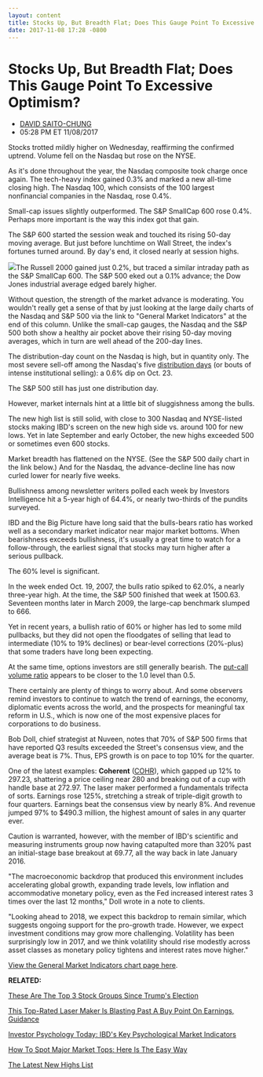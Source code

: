 ```yaml
---
layout: content
title: Stocks Up, But Breadth Flat; Does This Gauge Point To Excessive Optimism?
date: 2017-11-08 17:28 -0800
---
```



Stocks Up, But Breadth Flat; Does This Gauge Point To Excessive Optimism?
==========================================================================




* [DAVID SAITO-CHUNG](https://www.investors.com/author/chungd/ "Posts by DAVID SAITO-CHUNG")
* 05:28 PM ET 11/08/2017




Stocks trotted mildly higher on Wednesday, reaffirming the confirmed uptrend. Volume fell on the Nasdaq but rose on the NYSE.


As it's done throughout the year, the Nasdaq composite took charge once again. The tech-heavy index gained 0.3% and marked a new all-time closing high. The Nasdaq 100, which consists of the 100 largest nonfinancial companies in the Nasdaq, rose 0.4%.


Small-cap issues slightly outperformed. The S&P SmallCap 600 rose 0.4%. Perhaps more important is the way this index got that gain.


The S&P 600 started the session weak and touched its rising 50-day moving average. But just before lunchtime on Wall Street, the index's fortunes turned around. By day's end, it closed nearly at session highs.


![](https://www.investors.com/wp-content/uploads/2017/11/MP110817-177x300.png)The Russell 2000 gained just 0.2%, but traced a similar intraday path as the S&P SmallCap 600. The S&P 500 eked out a 0.1% advance; the Dow Jones industrial average edged barely higher.


Without question, the strength of the market advance is moderating. You wouldn't really get a sense of that by just looking at the large daily charts of the Nasdaq and S&P 500 via the link to "General Market Indicators" at the end of this column. Unlike the small-cap gauges, the Nasdaq and the S&P 500 both show a healthy air pocket above their rising 50-day moving averages, which in turn are well ahead of the 200-day lines.


The distribution-day count on the Nasdaq is high, but in quantity only. The most severe sell-off among the Nasdaq's five [distribution days](http://www.investors.com/ibd-university/market-timing/market-tops/) (or bouts of intense institutional selling): a 0.6% dip on Oct. 23.


The S&P 500 still has just one distribution day.


However, market internals hint at a little bit of sluggishness among the bulls.


The new high list is still solid, with close to 300 Nasdaq and NYSE-listed stocks making IBD's screen on the new high side vs. around 100 for new lows. Yet in late September and early October, the new highs exceeded 500 or sometimes even 600 stocks.


Market breadth has flattened on the NYSE. (See the S&P 500 daily chart in the link below.) And for the Nasdaq, the advance-decline line has now curled lower for nearly five weeks.


Bullishness among newsletter writers polled each week by Investors Intelligence hit a 5-year high of 64.4%, or nearly two-thirds of the pundits surveyed.


IBD and the Big Picture have long said that the bulls-bears ratio has worked well as a secondary market indicator near major market bottoms. When bearishness exceeds bullishness, it's usually a great time to watch for a follow-through, the earliest signal that stocks may turn higher after a serious pullback.


The 60% level is significant.


In the week ended Oct. 19, 2007, the bulls ratio spiked to 62.0%, a nearly three-year high. At the time, the S&P 500 finished that week at 1500.63. Seventeen months later in March 2009, the large-cap benchmark slumped to 666.


Yet in recent years, a bullish ratio of 60% or higher has led to some mild pullbacks, but they did not open the floodgates of selling that lead to intermediate (10% to 19% declines) or bear-level corrections (20%-plus) that some traders have long been expecting.


At the same time, options investors are still generally bearish. The [put-call volume ratio](https://research.investors.com/psychological-market-indicators/chart?type=putcall) appears to be closer to the 1.0 level than 0.5.


There certainly are plenty of things to worry about. And some observers remind investors to continue to watch the trend of earnings, the economy, diplomatic events across the world, and the prospects for meaningful tax reform in U.S., which is now one of the most expensive places for corporations to do business.


Bob Doll, chief strategist at Nuveen, notes that 70% of S&P 500 firms that have reported Q3 results exceeded the Street's consensus view, and the average beat is 7%. Thus, EPS growth is on pace to top 10% for the quarter.



One of the latest examples: **Coherent** ([COHR](https://research.investors.com/quote.aspx?symbol=COHR)), which gapped up 12% to 297.23, shattering a price ceiling near 280 and breaking out of a cup with handle base at 272.97. The laser maker performed a fundamentals trifecta of sorts. Earnings rose 125%, stretching a streak of triple-digit growth to four quarters. Earnings beat the consensus view by nearly 8%. And revenue jumped 97% to $490.3 million, the highest amount of sales in any quarter ever.


Caution is warranted, however, with the member of IBD's scientific and measuring instruments group now having catapulted more than 320% past an initial-stage base breakout at 69.77, all the way back in late January 2016.


"The macroeconomic backdrop that produced this environment includes accelerating global growth, expanding trade levels, low inflation and accommodative monetary policy, even as the Fed increased interest rates 3 times over the last 12 months," Doll wrote in a note to clients.


"Looking ahead to 2018, we expect this backdrop to remain similar, which suggests ongoing support for the pro-growth trade. However, we expect investment conditions may grow more challenging. Volatility has been surprisingly low in 2017, and we think volatility should rise modestly across asset classes as monetary policy tightens and interest rates move higher."


[View the General Market Indicators chart page here](https://www.investors.com/wp-content/uploads/2017/11/IBD0811153356GMI.pdf).


**RELATED:**


[These Are The Top 3 Stock Groups Since Trump's Election](https://www.investors.com/market-trend/stock-market-today/these-are-the-top-3-stock-groups-since-trumps-election-sp-500-futures/)


[This Top-Rated Laser Maker Is Blasting Past A Buy Point On Earnings, Guidance](https://www.investors.com/stock-lists/ibd-50/coherent-laser-focused-on-growth-stock-soars-on-earnings-guidance/)


[Investor Psychology Today: IBD's Key Psychological Market Indicators](https://research.investors.com/psychological-market-indicators/)


[How To Spot Major Market Tops: Here Is The Easy Way](http://www.investors.com/how-to-invest/investors-corner/how-do-you-spot-a-major-market-top-easy-look-for-heavy-distribution/)


[The Latest New Highs List](https://www.investors.com/ibd-data-tables/)




